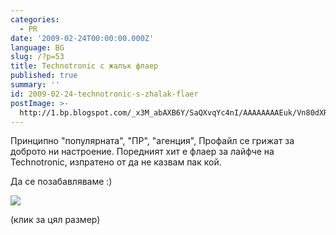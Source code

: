 ```yaml
---
categories:
  - PR
date: '2009-02-24T00:00:00.000Z'
language: BG
slug: /?p=53
title: Technotronic с жалък флаер
published: true
summary: ''
id: 2009-02-24-technotronic-s-zhalak-flaer
postImage: >-
  http://1.bp.blogspot.com/_x3M_abAXB6Y/SaQXvqYc4nI/AAAAAAAAEuk/Vn80dXRD404/s320/TECHNOTRONIC+~GO~.jpg
---
```


Принципно "популярната", "ПР", "агенция", Профайл се грижат за доброто ни настроение. Поредният хит е флаер за лайфче на Technotronic, изпратено от да не казвам пак кой.


Да се позабавляваме :)

![](http://1.bp.blogspot.com/_x3M_abAXB6Y/SaQXvqYc4nI/AAAAAAAAEuk/Vn80dXRD404/s320/TECHNOTRONIC+~GO~.jpg)

 (клик за цял размер)
